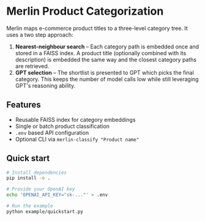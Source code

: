 # Merlin Product Categorization

Merlin maps e-commerce product titles to a three-level category tree. It uses a two step approach:

1. **Nearest-neighbour search** – Each category path is embedded once and stored in a FAISS index. A product title (optionally combined with its description) is embedded the same way and the closest category paths are retrieved.
2. **GPT selection** – The shortlist is presented to GPT which picks the final category. This keeps the number of model calls low while still leveraging GPT's reasoning ability.

## Features
- Reusable FAISS index for category embeddings
- Single or batch product classification
- `.env` based API configuration
- Optional CLI via `merlin-classify "Product name"`

## Quick start
```bash
# Install dependencies
pip install -e .

# Provide your OpenAI key
echo 'OPENAI_API_KEY="sk-..."' > .env

# Run the example
python example/quickstart.py
```
